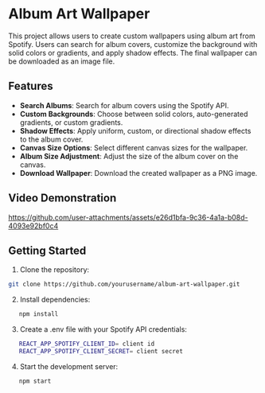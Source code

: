 # Album Art Wallpaper

This project allows users to create custom wallpapers using album art from Spotify. Users can search for album covers, customize the background with solid colors or gradients, and apply shadow effects. The final wallpaper can be downloaded as an image file.

## Features

- **Search Albums**: Search for album covers using the Spotify API.
- **Custom Backgrounds**: Choose between solid colors, auto-generated gradients, or custom gradients.
- **Shadow Effects**: Apply uniform, custom, or directional shadow effects to the album cover.
- **Canvas Size Options**: Select different canvas sizes for the wallpaper.
- **Album Size Adjustment**: Adjust the size of the album cover on the canvas.
- **Download Wallpaper**: Download the created wallpaper as a PNG image.

## Video Demonstration

https://github.com/user-attachments/assets/e26d1bfa-9c36-4a1a-b08d-4093e92bf0c4

## Getting Started

1. Clone the repository:

```sh
git clone https://github.com/yourusername/album-art-wallpaper.git
```

2. Install dependencies:

```sh
   npm install
```

3. Create a .env file with your Spotify API credentials:

```sh
   REACT_APP_SPOTIFY_CLIENT_ID= client id
   REACT_APP_SPOTIFY_CLIENT_SECRET= client secret
```

4. Start the development server:

```sh
   npm start
```
